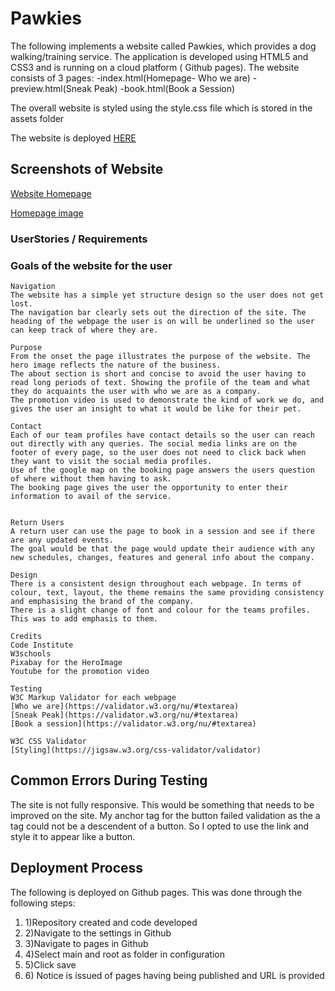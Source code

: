 # Pawkies

The following implements a website called Pawkies, which provides a dog walking/training service.
The application is developed using HTML5 and CSS3 and is running on a cloud platform ( Github pages).
The website consists of 3 pages:
    -index.html(Homepage- Who we are)
    -preview.html(Sneak Peak)
    -book.html(Book a Session)

The overall website is styled using the style.css file which is stored in the assets folder

The website is deployed [HERE](https://8000-rebmm-portfolio1-kn5r0vf2cgb.ws-eu43.gitpod.io/assets/index.html)

## Screenshots of Website 

 [Website Homepage](https://8000-rebmm-portfolio1-duq7987z4iy.ws-eu42.gitpod.io/assets/index.html)

 [Homepage image](https://github.com/rebmm/Portfolio1/blob/main/assets/images/Homepage.PNG)




### UserStories / Requirements 

### Goals of the website for the user
    Navigation
    The website has a simple yet structure design so the user does not get lost.
    The navigation bar clearly sets out the direction of the site. The heading of the webpage the user is on will be underlined so the user can keep track of where they are.

    Purpose
    From the onset the page illustrates the purpose of the website. The hero image reflects the nature of the business.
    The about section is short and concise to avoid the user having to read long periods of text. Showing the profile of the team and what they do acquaints the user with who we are as a company.
    The promotion video is used to demonstrate the kind of work we do, and gives the user an insight to what it would be like for their pet.

    Contact
    Each of our team profiles have contact details so the user can reach out directly with any queries. The social media links are on the footer of every page, so the user does not need to click back when they want to visit the social media profiles.
    Use of the google map on the booking page answers the users question of where without them having to ask.
    The booking page gives the user the opportunity to enter their information to avail of the service. 


    Return Users
    A return user can use the page to book in a session and see if there are any updated events.
    The goal would be that the page would update their audience with any new schedules, changes, features and general info about the company.

    Design
    There is a consistent design throughout each webpage. In terms of colour, text, layout, the theme remains the same providing consistency and emphasising the brand of the company.
    There is a slight change of font and colour for the teams profiles. This was to add emphasis to them.

    Credits
    Code Institute
    W3schools
    Pixabay for the HeroImage
    Youtube for the promotion video

    Testing
    W3C Markup Validator for each webpage
    [Who we are](https://validator.w3.org/nu/#textarea)
    [Sneak Peak](https://validator.w3.org/nu/#textarea)
    [Book a session](https://validator.w3.org/nu/#textarea)

    W3C CSS Validator
    [Styling](https://jigsaw.w3.org/css-validator/validator)   
    

## Common Errors During Testing ##
The site is not fully responsive. This would be something that needs to be improved on the site.
My anchor tag for the button failed validation as the a tag could not be a descendent of a button. So I opted to use the link and style it to appear like a button.


## Deployment Process ##

The following is deployed on Github pages. This was done through the following steps:
<ol>
<li>1)Repository created and code developed</li>
<li> 2)Navigate to the settings in Github </li>
<li>3)Navigate to pages in Github</li>
<li>4)Select main and root as folder in configuration</li>
<li>5)Click save</li>
<li>6) Notice is issued of pages having being published and URL is provided</li>
</ol>









